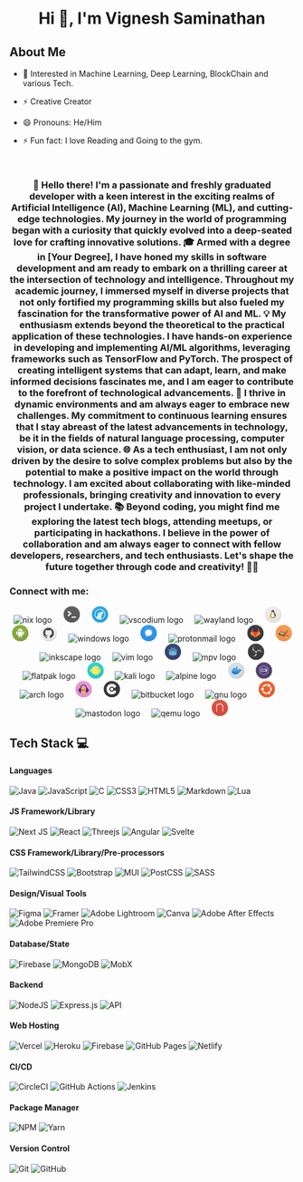 <h1 align="center">Hi 👋, I'm Vignesh Saminathan</h1>

## About Me

- 🌱 Interested in Machine Learning, Deep Learning, BlockChain and various Tech.

- ⚡ Creative Creator

- 😄 Pronouns: He/Him

- ⚡ Fun fact: I love Reading and Going to the gym.

<br />


<h3 align="center">👋 Hello there! I'm a passionate and freshly graduated developer with a keen interest in the exciting realms of Artificial Intelligence (AI), Machine Learning (ML), and cutting-edge technologies. My journey in the world of programming began with a curiosity that quickly evolved into a deep-seated love for crafting innovative solutions. 🎓 Armed with a degree in [Your Degree], I have honed my skills in software development and am ready to embark on a thrilling career at the intersection of technology and intelligence. Throughout my academic journey, I immersed myself in diverse projects that not only fortified my programming skills but also fueled my fascination for the transformative power of AI and ML. 💡 My enthusiasm extends beyond the theoretical to the practical application of these technologies. I have hands-on experience in developing and implementing AI/ML algorithms, leveraging frameworks such as TensorFlow and PyTorch. The prospect of creating intelligent systems that can adapt, learn, and make informed decisions fascinates me, and I am eager to contribute to the forefront of technological advancements. 🚀 I thrive in dynamic environments and am always eager to embrace new challenges. My commitment to continuous learning ensures that I stay abreast of the latest advancements in technology, be it in the fields of natural language processing, computer vision, or data science. 🌐 As a tech enthusiast, I am not only driven by the desire to solve complex problems but also by the potential to make a positive impact on the world through technology. I am excited about collaborating with like-minded professionals, bringing creativity and innovation to every project I undertake. 📚 Beyond coding, you might find me exploring the latest tech blogs, attending meetups, or participating in hackathons. I believe in the power of collaboration and am always eager to connect with fellow developers, researchers, and tech enthusiasts. Let's shape the future together through code and creativity! 🚀✨</h3>



<h3 align="left">Connect with me:</h3>
<p align="left">
</p>

<div align="center">
  <img src="https://raw.githubusercontent.com/numixproject/numix-core/c9769b9022d227b445b318cb8d6c423de7cf0846/icons/circle/48/distributor-logo-nixos.svg" height="30" alt="nix logo"  />
  <img width="12" />
  <img src="https://raw.githubusercontent.com/numixproject/numix-core/c9769b9022d227b445b318cb8d6c423de7cf0846/icons/circle/48/terminal.svg" height="30" alt="terminal logo"  />
  <img width="12" />
  <img src="https://raw.githubusercontent.com/numixproject/numix-core/c9769b9022d227b445b318cb8d6c423de7cf0846/icons/circle/48/librewolf.svg" height="30" alt="librewolf logo"  />
  <img width="12" />
  <img src="https://raw.githubusercontent.com/numixproject/numix-core/c9769b9022d227b445b318cb8d6c423de7cf0846/icons/circle/48/vscodium.svg" height="30" alt="vscodium logo"  />
  <img width="12" />
  <img src="https://raw.githubusercontent.com/numixproject/numix-core/c9769b9022d227b445b318cb8d6c423de7cf0846/icons/circle/48/wayland.svg" height="30" alt="wayland logo"  />
  <img width="12" />
  <img src="https://raw.githubusercontent.com/numixproject/numix-core/c9769b9022d227b445b318cb8d6c423de7cf0846/icons/circle/48/distributor-logo-linux.svg" height="30" alt="linux logo"  />
  <img width="12" />
  <img src="https://raw.githubusercontent.com/numixproject/numix-core/c9769b9022d227b445b318cb8d6c423de7cf0846/icons/circle/48/distributor-logo-android.svg" height="30" alt="android logo"  />
  <img width="12" />
  <img src="https://raw.githubusercontent.com/numixproject/numix-core/c9769b9022d227b445b318cb8d6c423de7cf0846/icons/circle/48/github.svg" height="30" alt="github logo"  />
  <img width="12" />
  <img src="https://raw.githubusercontent.com/numixproject/numix-core/c9769b9022d227b445b318cb8d6c423de7cf0846/icons/circle/48/distributor-logo-windows.svg" height="30" alt="windows logo"  />
  <img width="12" />
  <img src="https://raw.githubusercontent.com/numixproject/numix-core/c9769b9022d227b445b318cb8d6c423de7cf0846/icons/circle/48/web-signal.svg" height="30" alt="signal logo"  />
  <img width="12" />
  <img src="https://raw.githubusercontent.com/numixproject/numix-core/c9769b9022d227b445b318cb8d6c423de7cf0846/icons/circle/48/protonmail.svg" height="30" alt="protonmail logo"  />
  <img width="12" />
  <img src="https://raw.githubusercontent.com/numixproject/numix-core/c9769b9022d227b445b318cb8d6c423de7cf0846/icons/circle/48/gitlab.svg" height="30" alt="gitlab logo"  />
  <img width="12" />
  <img src="https://raw.githubusercontent.com/numixproject/numix-core/c9769b9022d227b445b318cb8d6c423de7cf0846/icons/circle/48/gimp.svg" height="30" alt="gimp logo"  />
  <img width="12" />
  <img src="https://raw.githubusercontent.com/numixproject/numix-core/c9769b9022d227b445b318cb8d6c423de7cf0846/icons/circle/48/inkscape.svg" height="30" alt="inkscape logo"  />
  <img width="12" />
  <img src="https://raw.githubusercontent.com/numixproject/numix-core/c9769b9022d227b445b318cb8d6c423de7cf0846/icons/square/48/vim.svg" height="30" alt="vim logo"  />
  <img width="12" />
  <img src="https://raw.githubusercontent.com/numixproject/numix-core/c9769b9022d227b445b318cb8d6c423de7cf0846/icons/circle/48/godot.svg" height="30" alt="godot logo"  />
  <img width="12" />
  <img src="https://raw.githubusercontent.com/numixproject/numix-core/c9769b9022d227b445b318cb8d6c423de7cf0846/icons/circle/48/mpv.svg" height="30" alt="mpv logo"  />
  <img width="12" />
  <img src="https://raw.githubusercontent.com/numixproject/numix-core/c9769b9022d227b445b318cb8d6c423de7cf0846/icons/circle/48/obs.svg" height="30" alt="obs logo"  />
  <img width="12" />
  <img src="https://raw.githubusercontent.com/numixproject/numix-core/c9769b9022d227b445b318cb8d6c423de7cf0846/icons/circle/48/flatpak.svg" height="30" alt="flatpak logo"  />
  <img width="12" />
  <img src="https://raw.githubusercontent.com/numixproject/numix-core/c9769b9022d227b445b318cb8d6c423de7cf0846/icons/circle/48/distributor-logo-openbsd.svg" height="30" alt="openbsd logo"  />
  <img width="12" />
  <img src="https://raw.githubusercontent.com/numixproject/numix-core/c9769b9022d227b445b318cb8d6c423de7cf0846/icons/circle/48/distributor-logo-kali.svg" height="30" alt="kali logo"  />
  <img width="12" />
  <img src="https://raw.githubusercontent.com/numixproject/numix-core/c9769b9022d227b445b318cb8d6c423de7cf0846/icons/circle/48/distributor-logo-alpine.svg" height="30" alt="alpine logo"  />
  <img width="12" />
  <img src="https://raw.githubusercontent.com/numixproject/numix-core/c9769b9022d227b445b318cb8d6c423de7cf0846/icons/circle/48/docker.svg" height="30" alt="docker logo"  />
  <img width="12" />
  <img src="https://raw.githubusercontent.com/numixproject/numix-core/c9769b9022d227b445b318cb8d6c423de7cf0846/icons/circle/48/podman-desktop.svg" height="30" alt="podman logo"  />
    <img width="12" />
  <img src="https://raw.githubusercontent.com/numixproject/numix-core/c9769b9022d227b445b318cb8d6c423de7cf0846/icons/circle/48/distributor-logo-archlinux.svg" height="30" alt="arch logo"  />
    <img width="12" />
  <img src="https://raw.githubusercontent.com/numixproject/numix-core/c9769b9022d227b445b318cb8d6c423de7cf0846/icons/circle/48/audacity.svg" height="30" alt="audacity logo"  />
    <img width="12" />
  <img src="https://raw.githubusercontent.com/numixproject/numix-core/c9769b9022d227b445b318cb8d6c423de7cf0846/icons/circle/48/vcvrack.svg" height="30" alt="vcv logo"  />
    <img width="12" />
    <img src="https://raw.githubusercontent.com/numixproject/numix-core/c9769b9022d227b445b318cb8d6c423de7cf0846/icons/circle/48/web-bitbucket.svg" height="30" alt="bitbucket logo"  />
    <img width="12" />
    <img src="https://raw.githubusercontent.com/numixproject/numix-core/c9769b9022d227b445b318cb8d6c423de7cf0846/icons/circle/48/distributor-logo-gnu.svg" height="30" alt="gnu logo"  />
    <img width="12" />
    <img src="https://raw.githubusercontent.com/numixproject/numix-core/c9769b9022d227b445b318cb8d6c423de7cf0846/icons/circle/48/distributor-logo-ubuntu.svg" height="30" alt="ubuntu logo"  />
    <img width="12" />
    <img src="https://raw.githubusercontent.com/numixproject/numix-core/c9769b9022d227b445b318cb8d6c423de7cf0846/icons/circle/48/web-mastodon.svg" height="30" alt="mastodon logo"  />
    <img width="12" />
  <img src="https://raw.githubusercontent.com/numixproject/numix-core/c9769b9022d227b445b318cb8d6c423de7cf0846/icons/circle/48/qemu-launcher.svg" height="30" alt="qemu logo"  />
    <img width="12" />
  <img src="https://raw.githubusercontent.com/numixproject/numix-core/c9769b9022d227b445b318cb8d6c423de7cf0846/icons/circle/48/numix.svg" height="30" alt="numix logo"  />
</div>

## Tech Stack 💻
#### Languages
![Java](https://img.shields.io/badge/-Java-000?style=for-the-badge&logo=java)
![JavaScript](https://img.shields.io/badge/-JavaScript-000?style=for-the-badge&logo=javascript)
![C](https://img.shields.io/badge/c-000?style=for-the-badge&logo=c&logoColor=white)
![CSS3](https://img.shields.io/badge/-CSS3-000?style=for-the-badge&logo=css3)
![HTML5](https://img.shields.io/badge/-HTML5-000?style=for-the-badge&logo=html5)
![Markdown](https://img.shields.io/badge/-Markdown-000?style=for-the-badge&logo=markdown)
![Lua](https://img.shields.io/badge/-Lua-000?style=for-the-badge&logo=lua)

#### JS Framework/Library
![Next JS](https://img.shields.io/badge/-NextJS-000?style=for-the-badge&logo=next.js)
![React](https://img.shields.io/badge/-ReactJS-000?style=for-the-badge&logo=react)
![Threejs](https://img.shields.io/badge/-ThreeJS-000?style=for-the-badge&logo=three.js)
![Angular](https://img.shields.io/badge/-AngularJS-000?style=for-the-badge&logo=angular)
![Svelte](https://img.shields.io/badge/-svelte-000?style=for-the-badge&logo=svelte&logoColor=orange)

#### CSS Framework/Library/Pre-processors
![TailwindCSS](https://img.shields.io/badge/-TailwindCSS-000?style=for-the-badge&logo=tailwind-css)
![Bootstrap](https://img.shields.io/badge/-Bootstrap-000?style=for-the-badge&logo=bootstrap)
![MUI](https://img.shields.io/badge/-MUI-000?style=for-the-badge&logo=mui)
![PostCSS](https://img.shields.io/badge/-PostCSS-000?style=for-the-badge&logo=postcss)
![SASS](https://img.shields.io/badge/-SASS-000?style=for-the-badge&logo=sass)

#### Design/Visual Tools
![Figma](https://img.shields.io/badge/-Figma-000?style=for-the-badge&logo=figma)
![Framer](https://img.shields.io/badge/-Framer-000?style=for-the-badge&logo=framer)
![Adobe Lightroom](https://img.shields.io/badge/-Adobe%20Lightroom-000?style=for-the-badge&logo=adobe%20lightroom)
![Canva](https://img.shields.io/badge/-Canva-000?style=for-the-badge&logo=canva)
![Adobe After Effects](https://img.shields.io/badge/-Adobe%20After%20Effects-000?style=for-the-badge&logo=Adobe%20After%20Effects&logoColor=white)
![Adobe Premiere Pro](https://img.shields.io/badge/Adobe%20Premiere%20Pro-000?style=for-the-badge&logo=Adobe%20Premiere%20Pro&logoColor=white)

#### Database/State
![Firebase](https://img.shields.io/badge/-Firebase-000?style=for-the-badge&logo=firebase)
![MongoDB](https://img.shields.io/badge/-MongoDB-000?style=for-the-badge&logo=mongodb)
![MobX](https://img.shields.io/badge/-MobX-000?style=for-the-badge&logo=mobx)

#### Backend
![NodeJS](https://img.shields.io/badge/-NodeJS-000?style=for-the-badge&logo=node.js&logoColor=pink)
![Express.js](https://img.shields.io/badge/-ExpressJS-000?style=for-the-badge&logo=express)
![API](https://img.shields.io/badge/-API-000?style=for-the-badge&logo=fastapi)

#### Web Hosting
![Vercel](https://img.shields.io/badge/-Vercel-000?style=for-the-badge&logo=vercel)
![Heroku](https://img.shields.io/badge/-Heroku-000?style=for-the-badge&logo=heroku)
![Firebase](https://img.shields.io/badge/-Firebase-000?style=for-the-badge&logo=firebase)
![GitHub Pages](https://img.shields.io/badge/-GitHub%20Pages-000?style=for-the-badge&logo=github)
![Netlify](https://img.shields.io/badge/-Netlify-000?style=for-the-badge&logo=netlify)

#### CI/CD
![CircleCI](https://img.shields.io/badge/-circle%20ci-000?style=for-the-badge&logo=circleci)
![GitHub Actions](https://img.shields.io/badge/-github%20actions-000?style=for-the-badge&logo=githubactions)
![Jenkins](https://img.shields.io/badge/-jenkins-000?style=for-the-badge&logo=jenkins)

#### Package Manager
![NPM](https://img.shields.io/badge/-NPM-000?style=for-the-badge&logo=npm)
![Yarn](https://img.shields.io/badge/-yarn-000?style=for-the-badge&logo=yarn)

#### Version Control
![Git](https://img.shields.io/badge/-Git-000?style=for-the-badge&logo=git)
![GitHub](https://img.shields.io/badge/-GitHub-000?style=for-the-badge&logo=github)


